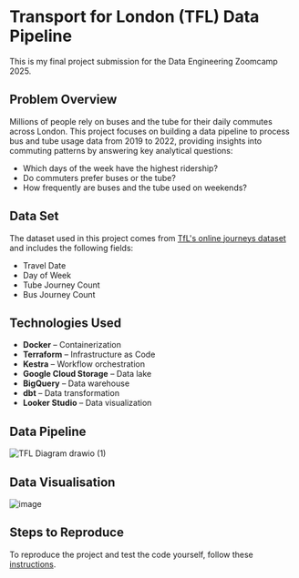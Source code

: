 

# Transport for London (TFL) Data Pipeline

This is my final project submission for the Data Engineering Zoomcamp 2025.  

## Problem Overview
Millions of people rely on buses and the tube for their daily commutes across London. This project focuses on building a data pipeline to process bus and tube usage data from 2019 to 2022, providing insights into commuting patterns by answering key analytical questions:
- Which days of the week have the highest ridership?  
- Do commuters prefer buses or the tube?
- How frequently are buses and the tube used on weekends?

## Data Set  
The dataset used in this project comes from [TfL's online journeys dataset](https://crowding.data.tfl.gov.uk/) and includes the following fields: 

- Travel Date  
- Day of Week
- Tube Journey Count 
- Bus Journey Count

## Technologies Used   
- **Docker** – Containerization  
- **Terraform** – Infrastructure as Code  
- **Kestra** – Workflow orchestration  
- **Google Cloud Storage** – Data lake  
- **BigQuery** – Data warehouse  
- **dbt** – Data transformation  
- **Looker Studio** – Data visualization  

## Data Pipeline

![TFL Diagram drawio (1)](https://github.com/user-attachments/assets/0d53d43e-7544-4785-9ddf-b06b050fc74e)

## Data Visualisation

![image](![image](https://github.com/user-attachments/assets/5dcc772e-80f3-4416-a24d-31cd849944b3)
)

## Steps to Reproduce 

To reproduce the project and test the code yourself, follow these [instructions](how-to-reproduce.md).

